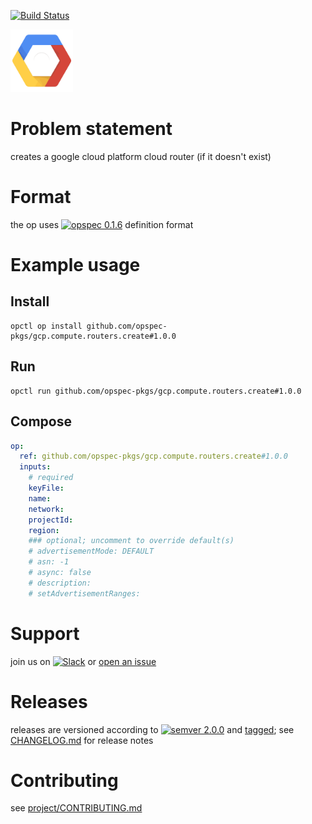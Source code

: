 [![Build Status](https://travis-ci.org/opspec-pkgs/gcp.compute.routers.create.svg?branch=master)](https://travis-ci.org/opspec-pkgs/gcp.compute.routers.create)

<img src="icon.svg" alt="icon" height="100px">

# Problem statement

creates a google cloud platform cloud router (if it doesn't exist)

# Format

the op uses [![opspec 0.1.6](https://img.shields.io/badge/opspec-0.1.6-brightgreen.svg?colorA=6b6b6b&colorB=fc16be)](https://opspec.io/0.1.6) definition format

# Example usage

## Install

```shell
opctl op install github.com/opspec-pkgs/gcp.compute.routers.create#1.0.0
```

## Run

```
opctl run github.com/opspec-pkgs/gcp.compute.routers.create#1.0.0
```

## Compose

```yaml
op:
  ref: github.com/opspec-pkgs/gcp.compute.routers.create#1.0.0
  inputs:
    # required
    keyFile:
    name:
    network:
    projectId:
    region:
    ### optional; uncomment to override default(s)
    # advertisementMode: DEFAULT
    # asn: -1
    # async: false
    # description:  
    # setAdvertisementRanges:  
```

# Support

join us on
[![Slack](https://opctl-slackin.herokuapp.com/badge.svg)](https://opctl-slackin.herokuapp.com/)
or
[open an issue](https://github.com/opspec-pkgs/gcp.compute.routers.create/issues)

# Releases

releases are versioned according to
[![semver 2.0.0](https://img.shields.io/badge/semver-2.0.0-brightgreen.svg)](http://semver.org/spec/v2.0.0.html)
and [tagged](https://git-scm.com/book/en/v2/Git-Basics-Tagging); see
[CHANGELOG.md](CHANGELOG.md) for release notes

# Contributing

see
[project/CONTRIBUTING.md](https://github.com/opspec-pkgs/project/blob/master/CONTRIBUTING.md)
